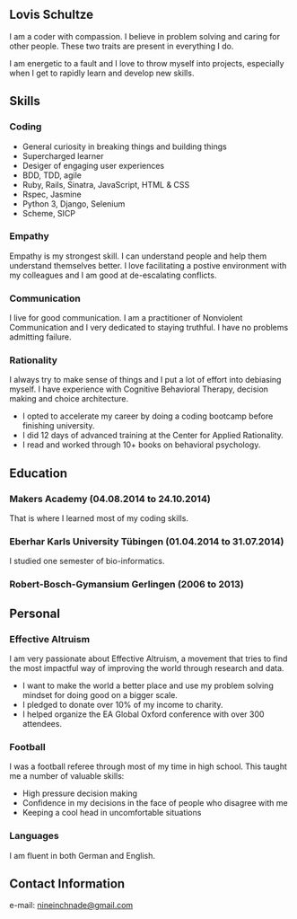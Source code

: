 ## Lovis Schultze

I am a coder with compassion. I believe in problem solving and caring for other people. These two traits are present in everything I do.

I am energetic to a fault and I love to throw myself into projects, especially when I get to rapidly learn and develop new skills. 

## Skills

### Coding 

* General curiosity in breaking things and building things
* Supercharged learner
* Desiger of engaging user experiences
* BDD, TDD, agile
* Ruby, Rails, Sinatra, JavaScript, HTML & CSS
* Rspec, Jasmine
* Python 3, Django, Selenium
* Scheme, SICP

### Empathy

Empathy is my strongest skill. I can understand people and help them understand themselves better. I love facilitating a postive environment with my colleagues and I am good at de-escalating conflicts.

### Communication

I live for good communication. I am a practitioner of Nonviolent Communication and I very dedicated to staying truthful. I have no problems admitting failure. 

### Rationality

I always try to make sense of things and I put a lot of effort into debiasing myself. I have experience with Cognitive Behavioral Therapy, decision making and choice architecture.

* I opted to accelerate my career by doing a coding bootcamp before finishing university.
* I did 12 days of advanced training at the Center for Applied Rationality.
* I read and worked through 10+ books on behavioral psychology.


## Education 

### Makers Academy (04.08.2014 to 24.10.2014)
That is where I learned most of my coding skills. 

### Eberhar Karls University Tübingen (01.04.2014 to 31.07.2014)
I studied one semester of bio-informatics.

### Robert-Bosch-Gymansium Gerlingen (2006 to 2013)

## Personal 

### Effective Altruism

I am very passionate about Effective Altruism, a movement that tries to find the most impactful way of improving the world through research and data.

 * I want to make the world a better place and use my problem solving mindset for doing good on a bigger scale.
 * I pledged to donate over 10% of my income to charity.
 * I helped organize the EA Global Oxford conference with over 300 attendees. 

### Football 

I was a football referee through most of my time in high school. This taught me a number of valuable skills:

* High pressure decision making
* Confidence in my decisions in the face of people who disagree with me
* Keeping a cool head in uncomfortable situations 

### Languages

I am fluent in both German and English.


## Contact Information

e-mail: nineinchnade@gmail.com